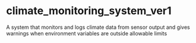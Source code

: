 # climate_monitoring_system_ver1
A system that monitors and logs climate data from sensor output and gives warnings when environment variables are outside allowable limits
